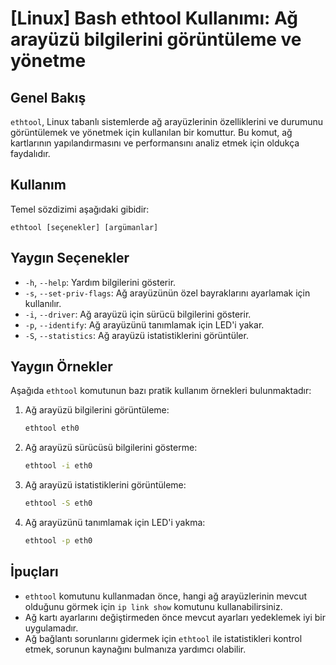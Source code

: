 # [Linux] Bash ethtool Kullanımı: Ağ arayüzü bilgilerini görüntüleme ve yönetme

## Genel Bakış
`ethtool`, Linux tabanlı sistemlerde ağ arayüzlerinin özelliklerini ve durumunu görüntülemek ve yönetmek için kullanılan bir komuttur. Bu komut, ağ kartlarının yapılandırmasını ve performansını analiz etmek için oldukça faydalıdır.

## Kullanım
Temel sözdizimi aşağıdaki gibidir:
```
ethtool [seçenekler] [argümanlar]
```

## Yaygın Seçenekler
- `-h`, `--help`: Yardım bilgilerini gösterir.
- `-s`, `--set-priv-flags`: Ağ arayüzünün özel bayraklarını ayarlamak için kullanılır.
- `-i`, `--driver`: Ağ arayüzü için sürücü bilgilerini gösterir.
- `-p`, `--identify`: Ağ arayüzünü tanımlamak için LED'i yakar.
- `-S`, `--statistics`: Ağ arayüzü istatistiklerini görüntüler.

## Yaygın Örnekler
Aşağıda `ethtool` komutunun bazı pratik kullanım örnekleri bulunmaktadır:

1. Ağ arayüzü bilgilerini görüntüleme:
   ```bash
   ethtool eth0
   ```

2. Ağ arayüzü sürücüsü bilgilerini gösterme:
   ```bash
   ethtool -i eth0
   ```

3. Ağ arayüzü istatistiklerini görüntüleme:
   ```bash
   ethtool -S eth0
   ```

4. Ağ arayüzünü tanımlamak için LED'i yakma:
   ```bash
   ethtool -p eth0
   ```

## İpuçları
- `ethtool` komutunu kullanmadan önce, hangi ağ arayüzlerinin mevcut olduğunu görmek için `ip link show` komutunu kullanabilirsiniz.
- Ağ kartı ayarlarını değiştirmeden önce mevcut ayarları yedeklemek iyi bir uygulamadır.
- Ağ bağlantı sorunlarını gidermek için `ethtool` ile istatistikleri kontrol etmek, sorunun kaynağını bulmanıza yardımcı olabilir.